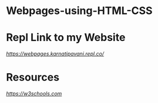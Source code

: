# Webpages-using-HTML-CSS

# Repl Link to my Website

<i>https://webpages.karnatipavani.repl.co/</i>

# Resources

<I>https://w3schools.com</i>
